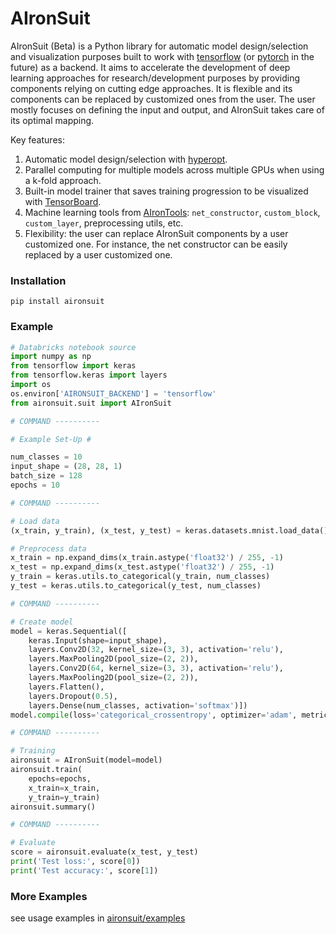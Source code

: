 # AIronSuit

AIronSuit (Beta) is a Python library for automatic model design/selection and visualization purposes built to work with 
[tensorflow](https://github.com/tensorflow/tensorflow) (or [pytorch](https://github.com/pytorch/pytorch) in the future) 
as a backend. It aims to accelerate
the development of deep learning approaches for research/development purposes by providing components relying on cutting 
edge approaches. It is flexible and its components can be 
replaced by customized ones from the user. The user mostly focuses on defining the input and output, 
and AIronSuit takes care of its optimal mapping. 

Key features:

1. Automatic model design/selection with [hyperopt](https://github.com/hyperopt/hyperopt). 
2. Parallel computing for multiple models across multiple GPUs when using a k-fold approach.
3. Built-in model trainer that saves training progression to be visualized with 
   [TensorBoard](https://github.com/tensorflow/tensorboard).
4. Machine learning tools from [AIronTools](https://github.com/AtrejuArtax/airontools): `net_constructor`, `custom_block`, 
   `custom_layer`, preprocessing utils, etc.
5. Flexibility: the user can replace AIronSuit components by a user customized one. For instance,
    the net constructor can be easily replaced by a user customized one.
   
### Installation

`pip install aironsuit`

### Example

``` python
# Databricks notebook source
import numpy as np
from tensorflow import keras
from tensorflow.keras import layers
import os
os.environ['AIRONSUIT_BACKEND'] = 'tensorflow'
from aironsuit.suit import AIronSuit

# COMMAND ----------

# Example Set-Up #

num_classes = 10
input_shape = (28, 28, 1)
batch_size = 128
epochs = 10

# COMMAND ----------

# Load data
(x_train, y_train), (x_test, y_test) = keras.datasets.mnist.load_data()

# Preprocess data
x_train = np.expand_dims(x_train.astype('float32') / 255, -1)
x_test = np.expand_dims(x_test.astype('float32') / 255, -1)
y_train = keras.utils.to_categorical(y_train, num_classes)
y_test = keras.utils.to_categorical(y_test, num_classes)

# COMMAND ----------

# Create model
model = keras.Sequential([
    keras.Input(shape=input_shape),
    layers.Conv2D(32, kernel_size=(3, 3), activation='relu'),
    layers.MaxPooling2D(pool_size=(2, 2)),
    layers.Conv2D(64, kernel_size=(3, 3), activation='relu'),
    layers.MaxPooling2D(pool_size=(2, 2)),
    layers.Flatten(),
    layers.Dropout(0.5),
    layers.Dense(num_classes, activation='softmax')])
model.compile(loss='categorical_crossentropy', optimizer='adam', metrics=['accuracy'])

# COMMAND ----------

# Training
aironsuit = AIronSuit(model=model)
aironsuit.train(
    epochs=epochs,
    x_train=x_train,
    y_train=y_train)
aironsuit.summary()

# COMMAND ----------

# Evaluate
score = aironsuit.evaluate(x_test, y_test)
print('Test loss:', score[0])
print('Test accuracy:', score[1])
```

### More Examples

see usage examples in [aironsuit/examples](https://github.com/AtrejuArtax/aironsuit/tree/master/examples)